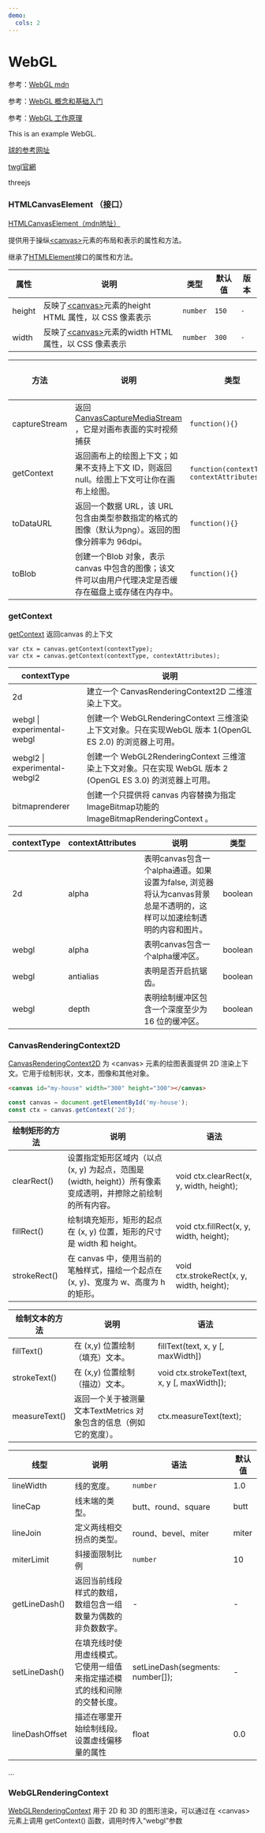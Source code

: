 ```yaml
---
demo:
  cols: 2
---
```


# WebGL

参考：[WebGL mdn](https://developer.mozilla.org/zh-CN/docs/Web/API/WebGL_API)

参考：[WebGL 概念和基础入门](https://blog.csdn.net/qq_27674439/article/details/131852688)

参考：[WebGL 工作原理](https://webglfundamentals.org/webgl/lessons/zh_cn/webgl-how-it-works.html)

This is an example WebGL.

<code src="./src/Line.tsx"></code>
<code src="./src/Square.tsx"></code>
<code src="./src/Bezier.tsx"></code>
<code src="./src/Cube.tsx"></code>

[球的参考网址](https://blog.csdn.net/baidu_38766085/article/details/79881978)
<code src="./src/Ball.tsx"></code>

[twgl官網](https://twgljs.org/)
<code src="./twgl/Triangles.tsx"></code>

threejs
<code src="./threejs/RotatingCube.tsx"></code>

### HTMLCanvasElement （接口）

[HTMLCanvasElement（mdn地址）](https://developer.mozilla.org/zh-CN/docs/Web/API/HTMLCanvasElement)

提供用于操纵[\<canvas\>](https://developer.mozilla.org/zh-CN/docs/Web/HTML/Element/canvas)元素的布局和表示的属性和方法。

继承了[HTMLElement](https://developer.mozilla.org/zh-CN/docs/Web/API/HTMLElement)接口的属性和方法。

| 属性   | 说明                                                                                                                        | 类型     | 默认值 | 版本 |
| ------ | --------------------------------------------------------------------------------------------------------------------------- | -------- | ------ | ---- |
| height | 反映了[\<canvas\>](https://developer.mozilla.org/zh-CN/docs/Web/HTML/Element/canvas)元素的height HTML 属性，以 CSS 像素表示 | `number` | `150`  | `-`  |
| width  | 反映了[\<canvas\>](https://developer.mozilla.org/zh-CN/docs/Web/HTML/Element/canvas)元素的width HTML 属性，以 CSS 像素表示  | `number` | `300`  | `-`  |

| 方法          | 说明                                                                                                                                          | 类型                                         | 默认值 | 版本 |
| ------------- | --------------------------------------------------------------------------------------------------------------------------------------------- | -------------------------------------------- | ------ | ---- |
| captureStream | 返回[CanvasCaptureMediaStream](https://developer.mozilla.org/zh-CN/docs/Web/API/CanvasCaptureMediaStreamTrack) ，它是对画布表面的实时视频捕获 | `function(){}`                               | `-`    | `-`  |
| getContext    | 返回画布上的绘图上下文；如果不支持上下文 ID，则返回 null。绘图上下文可让你在画布上绘图。                                                      | `function(contextType, contextAttributes){}` | `-`    | `-`  |
| toDataURL     | 返回一个数据 URL，该 URL 包含由类型参数指定的格式的图像（默认为png）。返回的图像分辨率为 96dpi。                                              | `function(){}`                               | `-`    | `-`  |
| toBlob        | 创建一个Blob 对象，表示 canvas 中包含的图像；该文件可以由用户代理决定是否缓存在磁盘上或存储在内存中。                                         | `function(){}`                               | `-`    | `-`  |

### getContext

[getContext](https://developer.mozilla.org/zh-CN/docs/Web/API/HTMLCanvasElement/getContext) 返回canvas 的上下文

```
var ctx = canvas.getContext(contextType);
var ctx = canvas.getContext(contextType, contextAttributes);
```

| contextType                   | 说明                                                                                                       |
| ----------------------------- | ---------------------------------------------------------------------------------------------------------- |
| 2d                            | 建立一个 CanvasRenderingContext2D 二维渲染上下文。                                                         |
| webgl \| experimental-webgl   | 创建一个 WebGLRenderingContext 三维渲染上下文对象。只在实现WebGL 版本 1(OpenGL ES 2.0) 的浏览器上可用。    |
| webgl2 \| experimental-webgl2 | 创建一个 WebGL2RenderingContext 三维渲染上下文对象。只在实现 WebGL 版本 2 (OpenGL ES 3.0) 的浏览器上可用。 |
| bitmaprenderer                | 创建一个只提供将 canvas 内容替换为指定ImageBitmap功能的ImageBitmapRenderingContext 。                      |

| contextType | contextAttributes | 说明                                                                                                                 | 类型    |
| ----------- | ----------------- | -------------------------------------------------------------------------------------------------------------------- | ------- |
| 2d          | alpha             | 表明canvas包含一个alpha通道。如果设置为false, 浏览器将认为canvas背景总是不透明的，这样可以加速绘制透明的内容和图片。 | boolean |
| webgl       | alpha             | 表明canvas包含一个alpha缓冲区。                                                                                      | boolean |
| webgl       | antialias         | 表明是否开启抗锯齿。                                                                                                 | boolean |
| webgl       | depth             | 表明绘制缓冲区包含一个深度至少为 16 位的缓冲区。                                                                     | boolean |

### CanvasRenderingContext2D

[CanvasRenderingContext2D](https://developer.mozilla.org/zh-CN/docs/Web/API/CanvasRenderingContext2D)
为 \<canvas\> 元素的绘图表面提供 2D 渲染上下文。它用于绘制形状，文本，图像和其他对象。

```html
<canvas id="my-house" width="300" height="300"></canvas>
```

```javascript
const canvas = document.getElementById('my-house');
const ctx = canvas.getContext('2d');
```

| 绘制矩形的方法 | 说明                                                                                                         | 语法                                      |
| -------------- | ------------------------------------------------------------------------------------------------------------ | ----------------------------------------- |
| clearRect()    | 设置指定矩形区域内（以点 (x, y) 为起点，范围是 (width, height)）所有像素变成透明，并擦除之前绘制的所有内容。 | void ctx.clearRect(x, y, width, height);  |
| fillRect()     | 绘制填充矩形，矩形的起点在 (x, y) 位置，矩形的尺寸是 width 和 height。                                       | void ctx.fillRect(x, y, width, height);   |
| strokeRect()   | 在 canvas 中，使用当前的笔触样式，描绘一个起点在 (x, y)、宽度为 w、高度为 h 的矩形。                         | void ctx.strokeRect(x, y, width, height); |

| 绘制文本的方法 | 说明                                                               | 语法                                          |
| -------------- | ------------------------------------------------------------------ | --------------------------------------------- |
| fillText()     | 在 (x,y) 位置绘制（填充）文本。                                    | fillText(text, x, y [, maxWidth])             |
| strokeText()   | 在 (x,y) 位置绘制（描边）文本。                                    | void ctx.strokeText(text, x, y [, maxWidth]); |
| measureText()  | 返回一个关于被测量文本TextMetrics 对象包含的信息（例如它的宽度）。 | ctx.measureText(text);                        |

| 线型           | 说明                                                                     | 语法                             | 默认值 |
| -------------- | ------------------------------------------------------------------------ | -------------------------------- | ------ |
| lineWidth      | 线的宽度。                                                               | `number`                         | 1.0    |
| lineCap        | 线末端的类型。                                                           | butt、round、square              | butt   |
| lineJoin       | 定义两线相交拐点的类型。                                                 | round、bevel、miter              | miter  |
| miterLimit     | 斜接面限制比例                                                           | `number`                         | 10     |
| getLineDash()  | 返回当前线段样式的数组，数组包含一组数量为偶数的非负数数字。             | -                                | -      |
| setLineDash()  | 在填充线时使用虚线模式。它使用一组值来指定描述模式的线和间隙的交替长度。 | setLineDash(segments: number[]); | -      |
| lineDashOffset | 描述在哪里开始绘制线段。设置虚线偏移量的属性                             | float                            | 0.0    |

...

### WebGLRenderingContext

[WebGLRenderingContext](https://developer.mozilla.org/zh-CN/docs/Web/API/WebGLRenderingContext)
用于 2D 和 3D 的图形渲染，可以通过在 \<canvas\> 元素上调用 getContext() 函数，调用时传入“webgl”参数
